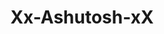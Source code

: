 ---
title: Xx-Ashutosh-xX
github: https://github.com/Xx-Ashutosh-xX
mode: dark
transition: 1s
score: 77.8
archetype:
- GIF
---